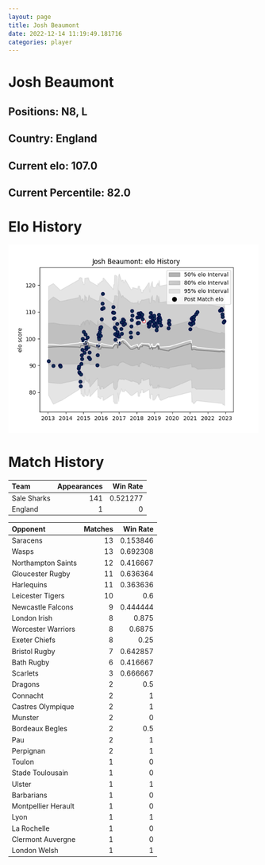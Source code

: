 ```yaml
---  
layout: page  
title: Josh Beaumont  
date: 2022-12-14 11:19:49.181716  
categories: player  
---
```

# Josh Beaumont

## Positions: N8, L

## Country: England

## Current elo: 107.0

## Current Percentile: 82.0

# Elo History


![elo history](history_JoshBeaumont.png)
# Match History


| Team        |   Appearances |   Win Rate |
|:------------|--------------:|-----------:|
| Sale Sharks |           141 |   0.521277 |
| England     |             1 |   0        |

| Opponent            |   Matches |   Win Rate |
|:--------------------|----------:|-----------:|
| Saracens            |        13 |   0.153846 |
| Wasps               |        13 |   0.692308 |
| Northampton Saints  |        12 |   0.416667 |
| Gloucester Rugby    |        11 |   0.636364 |
| Harlequins          |        11 |   0.363636 |
| Leicester Tigers    |        10 |   0.6      |
| Newcastle Falcons   |         9 |   0.444444 |
| London Irish        |         8 |   0.875    |
| Worcester Warriors  |         8 |   0.6875   |
| Exeter Chiefs       |         8 |   0.25     |
| Bristol Rugby       |         7 |   0.642857 |
| Bath Rugby          |         6 |   0.416667 |
| Scarlets            |         3 |   0.666667 |
| Dragons             |         2 |   0.5      |
| Connacht            |         2 |   1        |
| Castres Olympique   |         2 |   1        |
| Munster             |         2 |   0        |
| Bordeaux Begles     |         2 |   0.5      |
| Pau                 |         2 |   1        |
| Perpignan           |         2 |   1        |
| Toulon              |         1 |   0        |
| Stade Toulousain    |         1 |   0        |
| Ulster              |         1 |   1        |
| Barbarians          |         1 |   0        |
| Montpellier Herault |         1 |   0        |
| Lyon                |         1 |   1        |
| La Rochelle         |         1 |   0        |
| Clermont Auvergne   |         1 |   0        |
| London Welsh        |         1 |   1        |